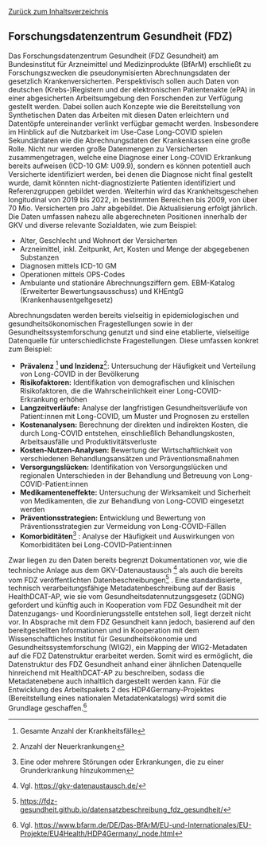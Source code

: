 [Zurück zum Inhaltsverzeichnis](https://healthdcat-ap-de.github.io/healthdcat-ap.de/report_stage_1.html)
## Forschungsdatenzentrum Gesundheit (FDZ)
Das Forschungsdatenzentrum Gesundheit (FDZ Gesundheit) am Bundesinstitut für Arzneimittel und Medizinprodukte (BfArM) erschließt zu Forschungszwecken die pseudonymisierten Abrechnungsdaten der gesetzlich Krankenversicherten. Perspektivisch sollen auch Daten von deutschen (Krebs-)Registern und der elektronischen Patientenakte (ePA) in einer abgesicherten Arbeitsumgebung den Forschenden zur Verfügung gestellt werden. Dabei sollen auch Konzepte wie die Bereitstellung von Synthetischen Daten das Arbeiten mit diesen Daten erleichtern und Datentöpfe untereinander verlinkt verfügbar gemacht werden.
Insbesondere im Hinblick auf die Nutzbarkeit im Use-Case Long-COVID spielen Sekundärdaten wie die Abrechnungsdaten der Krankenkassen eine große Rolle. Nicht nur werden große Datenmengen zu Versicherten zusammengetragen, welche eine Diagnose einer Long-COVID Erkrankung bereits aufweisen (ICD-10 GM: U09.9), sondern es können potentiell auch Versicherte identifiziert werden, bei denen die Diagnose nicht final gestellt wurde, damit könnten nicht-diagnostizierte Patienten identifiziert und Referenzgruppen gebildet werden.
Weiterhin wird das Krankheitsgeschehen longitudinal von 2019 bis 2022, in bestimmten Bereichen bis 2009, von über 70 Mio. Versicherten pro Jahr abgebildet. Die Aktualisierung erfolgt jährlich. Die Daten umfassen nahezu alle abgerechneten Positionen innerhalb der GKV und diverse relevante Sozialdaten, wie zum Beispiel:
- Alter, Geschlecht und Wohnort der Versicherten
- Arzneimittel, inkl. Zeitpunkt, Art, Kosten und Menge der abgegebenen Substanzen
- Diagnosen mittels ICD-10 GM
- Operationen mittels OPS-Codes
- Ambulante und stationäre Abrechnungsziffern gem. EBM-Katalog (Erweiterter Bewertungsausschuss) und KHEntgG (Krankenhausentgeltgesetz)

Abrechnungsdaten werden bereits vielseitig in epidemiologischen und gesundheitsökonomischen Fragestellungen sowie in der Gesundheitssystemforschung genutzt und sind eine etablierte, vielseitige Datenquelle für unterschiedlichste Fragestellungen. Diese umfassen konkret zum Beispiel:
- **Prävalenz** [^66] **und Inzidenz**[^67]: Untersuchung der Häufigkeit und Verteilung von Long-COVID in der Bevölkerung
- **Risikofaktoren:** Identifikation von demografischen und klinischen Risikofaktoren, die die Wahrscheinlichkeit einer Long-COVID-Erkrankung erhöhen
- **Langzeitverläufe:** Analyse der langfristigen Gesundheitsverläufe von Patient:innen mit Long-COVID, um Muster und Prognosen zu erstellen
- **Kostenanalysen:** Berechnung der direkten und indirekten Kosten, die durch Long-COVID entstehen, einschließlich Behandlungskosten, Arbeitsausfälle und Produktivitätsverluste
- **Kosten-Nutzen-Analysen:** Bewertung der Wirtschaftlichkeit von verschiedenen Behandlungsansätzen und Präventionsmaßnahmen
- **Versorgungslücken:** Identifikation von Versorgungslücken und regionalen Unterschieden in der Behandlung und Betreuung von Long-COVID-Patient:innen
- **Medikamenteneffekte:** Untersuchung der Wirksamkeit und Sicherheit von Medikamenten, die zur Behandlung von Long-COVID eingesetzt werden
- **Präventionsstrategien:** Entwicklung und Bewertung von Präventionsstrategien zur Vermeidung von Long-COVID-Fällen
- **Komorbiditäten**[^68] : Analyse der Häufigkeit und Auswirkungen von Komorbiditäten bei Long-COVID-Patient:innen

Zwar liegen zu den Daten bereits begrenzt Dokumentationen vor, wie die technische Anlage aus dem GKV-Datenaustausch [^69] als auch die bereits vom FDZ veröffentlichten Datenbeschreibungen[^70] . Eine standardisierte, technisch verarbeitungsfähige Metadatenbeschreibung auf der Basis HealthDCAT-AP, wie sie vom Gesundheitsdatennutzungsgesetz (GDNG) gefordert und künftig auch in Kooperation vom FDZ Gesundheit mit der Datenzugangs- und Koordinierungsstelle entstehen soll, liegt derzeit nicht vor.
In Absprache mit dem FDZ Gesundheit kann jedoch, basierend auf den bereitgestellten Informationen und in Kooperation mit dem Wissenschaftliches Institut für Gesundheitsökonomie und Gesundheitssystemforschung (WIG2), ein Mapping der WIG2-Metadaten auf die FDZ Datenstruktur erarbeitet werden. Somit wird es ermöglicht, die Datenstruktur des FDZ Gesundheit anhand einer ähnlichen Datenquelle hinreichend mit HealthDCAT-AP zu beschreiben, sodass die Metadatenebene auch inhaltlich dargestellt werden kann. Für die Entwicklung des Arbeitspakets 2 des HDP4Germany-Projektes (Bereitstellung eines nationalen Metadatenkatalogs) wird somit die Grundlage geschaffen.[^71]

[^66]:Gesamte Anzahl der Krankheitsfälle
[^67]:Anzahl der Neuerkrankungen
[^68]:Eine oder mehrere Störungen oder Erkrankungen, die zu einer Grunderkrankung hinzukommen
[^69]:Vgl. https://gkv-datenaustausch.de/
[^70]:https://fdz-gesundheit.github.io/datensatzbeschreibung_fdz_gesundheit/
[^71]:Vgl. https://www.bfarm.de/DE/Das-BfArM/EU-und-Internationales/EU-Projekte/EU4Health/HDP4Germany/_node.html
